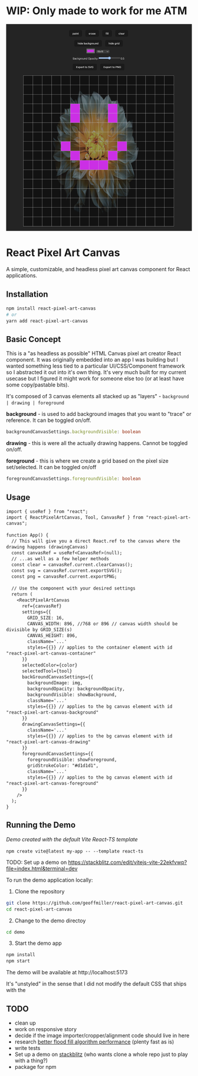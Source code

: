 # WIP: Only made to work for me ATM

<img src="./docs/demo_screenshot.png">

# React Pixel Art Canvas

A simple, customizable, and headless pixel art canvas component for React applications.

## Installation

```bash
npm install react-pixel-art-canvas
# or
yarn add react-pixel-art-canvas
```

## Basic Concept

This is a "as headless as possible" HTML Canvas pixel art creator React component. It was originally embedded into an app I was building but I wanted something less tied to a particular UI/CSS/Component framework so I abstracted it out into it's own thing. It's very much built for my current usecase but I figured it might work for someone else too (or at least have some copy/pastable bits).

It's composed of 3 canvas elements all stacked up as "layers" - `background | drawing | foreground`

**background** - is used to add background images that you want to "trace" or reference. It can be toggled on/off.

```ts
backgroundCanvasSettings.backgroundVisible: boolean
```

**drawing** - this is were all the actually drawing happens. Cannot be toggled on/off.

**foreground** - this is where we create a grid based on the pixel size set/selected. It can be toggled on/off

```ts
foregroundCanvasSettings.foregroundVisible: boolean
```

## Usage

```tsx
import { useRef } from "react";
import { ReactPixelArtCanvas, Tool, CanvasRef } from "react-pixel-art-canvas";

function App() {
  // This will give you a direct React.ref to the canvas where the drawing happens (drawingCanvas)
  const canvasRef = useRef<CanvasRef>(null);
  // ...as well as a few helper methods
  const clear = canvasRef.current.clearCanvas();
  const svg = canvasRef.current.exportSVG();
  const png = canvasRef.current.exportPNG;

  // Use the component with your desired settings
  return (
    <ReactPixelArtCanvas
      ref={canvasRef}
      settings={{
        GRID_SIZE: 16,
        CANVAS_WIDTH: 896, //768 or 896 // canvas width should be divisible by GRID_SIZE(s)
        CANVAS_HEIGHT: 896,
        className='...'
        styles={{}} // applies to the container element with id "react-pixel-art-canvas-container"
      }}
      selectedColor={color}
      selectedTool={tool}
      backGroundCanvasSettings={{
        backgroundImage: img,
        backgroundOpacity: backgroundOpacity,
        backgroundVisible: showBackground,
        className='...'
        styles={{}} // applies to the bg canvas element with id "react-pixel-art-canvas-background"
      }}
      drawingCanvasSettings={{
        className='...'
        styles={{}} // applies to the bg canvas element with id "react-pixel-art-canvas-drawing"
      }}
      foregroundCanvasSettings={{
        foregroundVisible: showForeground,
        gridStrokeColor: "#d1d1d1",
        className='...'
        styles={{}} // applies to the bg canvas element with id "react-pixel-art-canvas-foreground"
      }}
    />
  );
}
```

## Running the Demo

_Demo created with the default Vite React-TS template_

`npm create vite@latest my-app -- --template react-ts`

TODO: Set up a demo on https://stackblitz.com/edit/vitejs-vite-22ekfvwp?file=index.html&terminal=dev

To run the demo application locally:

1. Clone the repository

```bash
git clone https://github.com/geoffmiller/react-pixel-art-canvas.git
cd react-pixel-art-canvas
```

2. Change to the demo directoy

```bash
cd demo
```

3. Start the demo app

```bash
npm install
npm start
```

The demo will be available at http://localhost:5173

It's "unstyled" in the sense that I did not modify the default CSS that ships with the

## TODO

- clean up
- work on responsive story
- decide if the image importer/cropper/alignment code should live in here
- research [better flood fill algorithm performance](https://shaneosullivan.wordpress.com/2023/05/23/instant-colour-fill-with-html-canvas/) (plenty fast as is)
- write tests
- Set up a demo on [stackblitz](https://stackblitz.com/edit/vitejs-vite-22ekfvwp?file=index.html&terminal=dev) (who wants clone a whole repo just to play with a thing?)
- package for npm
